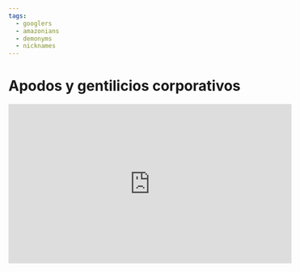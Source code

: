 ```yaml
---
tags:
  - googlers
  - amazonians
  - demonyms
  - nicknames
---
```


# Apodos y gentilicios corporativos

<iframe width="560" height="315" src="https://www.youtube.com/embed/43FyzNNDCEE?si=kVXApEtaDmXAXOJg" title="YouTube video player" frameborder="0" allow="accelerometer; autoplay; clipboard-write; encrypted-media; gyroscope; picture-in-picture; web-share" referrerpolicy="strict-origin-when-cross-origin" allowfullscreen></iframe>



